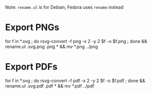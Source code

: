 Note: `rename.ul` is for Debian, Fedora uses `rename` instead

# Export PNGs

for f in *.svg ; do rsvg-convert -f png -x 2 -y 2  $f -o $f.png ; done && rename.ul .svg.png .png * && mv *.png ../png

# Export PDFs

for f in *.svg ; do rsvg-convert -f pdf -x 2 -y 2  $f -o $f.pdf ; done && rename.ul .svg.pdf .pdf * && mv *.pdf ../pdf

